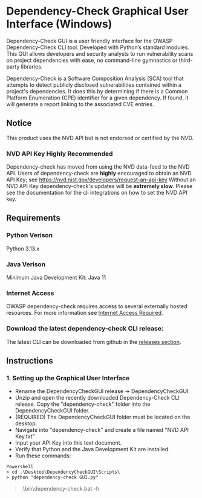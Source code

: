 # Dependency-Check Graphical User Interface (Windows)
Dependency-Check GUI is a user friendly interface for the OWASP Dependency-Check CLI tool. Developed with Python’s standard modules. This GUI allows developers and security analysts to run vulnerability scans on project dependencies with ease, no command-line gymnastics or third-party libraries.

Dependency-Check is a Software Composition Analysis (SCA) tool that attempts to detect publicly disclosed vulnerabilities contained within a project's dependencies. It does this by determining if there is a Common Platform Enumeration (CPE) identifier for a given dependency. If found, it will generate a report linking to the associated CVE entries.

## Notice
This product uses the NVD API but is not endorsed or certified by the NVD.

### NVD API Key Highly Recommended

Dependency-check has moved from using the NVD data-feed to the NVD API.
Users of dependency-check are **highly** encouraged to obtain an NVD API Key; see https://nvd.nist.gov/developers/request-an-api-key
Without an NVD API Key dependency-check's updates will be **extremely slow**.
Please see the documentation for the cli integrations on
how to set the NVD API key.

## Requirements

### Python Verison
Python 3.13.x

### Java Verison
Minimum Java Development Kit: Java 11

### Internet Access
OWASP dependency-check requires access to several externally hosted resources.
For more information see [Internet Access Required](https://dependency-check.github.io/DependencyCheck/data/index.html).

### Download the latest dependency-check CLI release:
The latest CLI can be downloaded from github in the [releases section](https://github.com/dependency-check/DependencyCheck/releases).

## Instructions

### 1. Setting up the Graphical User Interface
  * Rename the DependencyCheckGUI release -> DependencyCheckGUI
  * Unzip and open the recently downloaded Dependency-Check CLI release. Copy the "dependency-check" folder into the DependencyCheckGUI folder.
  * (REQUIRED) The DependencyCheckGUI folder must be located on the desktop.
  * Navigate into "dependency-check" and create a file named "NVD API Key.txt"
  * Input your API Key into this text document.
  * Verify that Python and the Java Development Kit are installed.
  * Run these commands:
```
Powershell
> cd .\Desktop\DependencyCheckGUI\Scripts\
> python "dependency-check GUI.py"
```

> .\bin\dependency-check.bat -h





